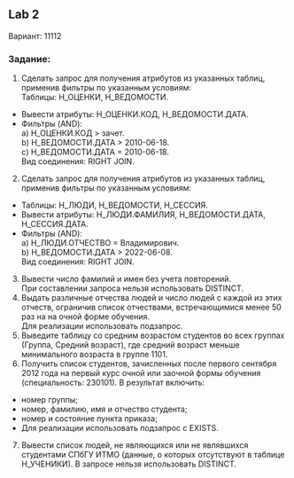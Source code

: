 ## Lab 2
Вариант: 11112
### Задание:
1. Сделать запрос для получения атрибутов из указанных таблиц, применив фильтры по указанным условиям:  
  Таблицы: Н_ОЦЕНКИ, Н_ВЕДОМОСТИ.
  - Вывести атрибуты: Н_ОЦЕНКИ.КОД, Н_ВЕДОМОСТИ.ДАТА.
  - Фильтры (AND):  
    a) Н_ОЦЕНКИ.КОД > зачет.  
    b) Н_ВЕДОМОСТИ.ДАТА > 2010-06-18.  
    c) Н_ВЕДОМОСТИ.ДАТА = 2010-06-18.  
  Вид соединения: RIGHT JOIN.
2. Сделать запрос для получения атрибутов из указанных таблиц, применив фильтры по указанным условиям:  
  - Таблицы: Н_ЛЮДИ, Н_ВЕДОМОСТИ, Н_СЕССИЯ.
  - Вывести атрибуты: Н_ЛЮДИ.ФАМИЛИЯ, Н_ВЕДОМОСТИ.ДАТА, Н_СЕССИЯ.ДАТА.
  - Фильтры (AND):   
    a) Н_ЛЮДИ.ОТЧЕСТВО = Владимирович.  
    b) Н_ВЕДОМОСТИ.ДАТА > 2022-06-08.  
  Вид соединения: RIGHT JOIN.
3. Вывести число фамилий и имен без учета повторений.  
  При составлении запроса нельзя использовать DISTINCT.
4. Выдать различные отчества людей и число людей с каждой из этих отчеств, ограничив список отчествами, встречающимися менее 50 раз на на очной форме обучения.  
    Для реализации использовать подзапрос.
5. Выведите таблицу со средним возрастом студентов во всех группах (Группа, Средний возраст), где средний возраст меньше минимального возраста в группе 1101.  
6. Получить список студентов, зачисленных после первого сентября 2012 года на первый курс очной или заочной формы обучения (специальность: 230101). В результат включить:  
  - номер группы;  
  - номер, фамилию, имя и отчество студента;  
  - номер и состояние пункта приказа;  
  - Для реализации использовать подзапрос с EXISTS.  
7. Вывести список людей, не являющихся или не являвшихся студентами СПбГУ ИТМО (данные, о которых отсутствуют в таблице Н_УЧЕНИКИ). В запросе нельзя использовать DISTINCT.
